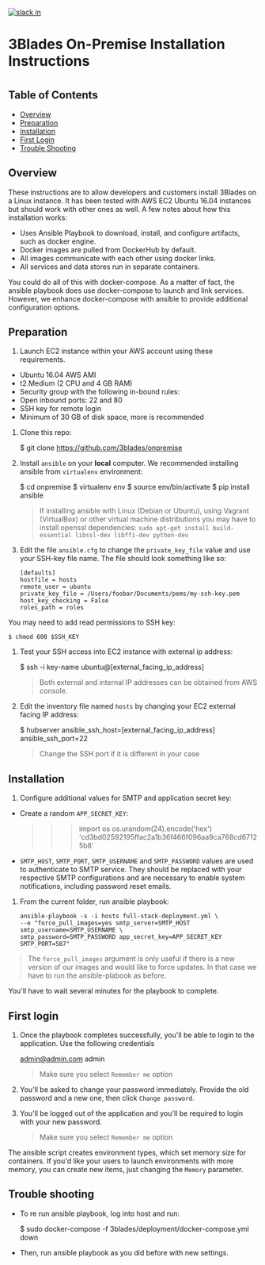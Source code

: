[![slack in](https://slackin-pypmyuhqds.now.sh/badge.svg)](https://slackin-pypmyuhqds.now.sh/)

# 3Blades On-Premise Installation Instructions
#

## Table of Contents

- [Overview](#overview)
- [Preparation](#preparation)
- [Installation](#installation)
- [First Login](#first-login)
- [Trouble Shooting](#trouble-shooting)

## Overview

These instructions are to allow developers and customers install 3Blades on a Linux instance. It has been tested with AWS EC2 Ubuntu 16.04 instances but should work with other ones as well. A few notes about how this installation works:

- Uses Ansible Playbook to download, install, and configure artifacts, such as docker engine.
- Docker images are pulled from DockerHub by default.
- All images communicate with each other using docker links.
- All services and data stores run in separate containers.

You could do all of this with docker-compose. As a matter of fact, the ansible playbook does use docker-compose to launch and link services. However, we enhance docker-compose with ansible to provide additional configuration options.

## Preparation

1. Launch EC2 instance within your AWS account using these requirements.

- Ubuntu 16.04 AWS AMI
- t2.Medium (2 CPU and 4 GB RAM)
- Security group with the following in-bound rules:
- Open inbound ports: 22 and 80
- SSH key for remote login
- Minimum of 30 GB of disk space, more is recommended

1. Clone this repo:

    $ git clone https://github.com/3blades/onpremise

1. Install `ansible` on your **local** computer. We recommended installing ansible from `virtualenv` environment:

    $ cd onpremise
    $ virtualenv env
    $ source env/bin/activate
    $ pip install ansible

    > If installing ansible with Linux (Debian or Ubuntu), using Vagrant (VirtualBox) or other virtual machine distributions you may have to install openssl dependencies: `sudo apt-get install build-essential libssl-dev libffi-dev python-dev`

1. Edit the file `ansible.cfg` to change the `private_key_file` value and use your SSH-key file name. The file should look something like so:

    ```
    [defaults]
    hostfile = hosts
    remote_user = ubuntu
    private_key_file = /Users/foobar/Documents/pems/my-ssh-key.pem
    host_key_checking = False
    roles_path = roles
    ```
You may need to add read permissions to SSH key:

    $ chmod 600 $SSH_KEY

1. Test your SSH access into EC2 instance with external ip address:

    $ ssh -i key-name ubuntu@[external_facing_ip_address]

    > Both external and internal IP addresses can be obtained from AWS console.

1. Edit the inventory file named `hosts` by changing your EC2 external facing IP address:

    $ hubserver ansible_ssh_host=[external_facing_ip_address] ansible_ssh_port=22

    > Change the SSH port if it is different in your case

## Installation

1. Configure additional values for SMTP and application secret key:

- Create a random `APP_SECRET_KEY`:

    >>> import os
    >>> os.urandom(24).encode('hex')
    'cd3bd02592195ffac2a1b36f466f096aa9ca768cd67125b8'

- `SMTP_HOST`, `SMTP_PORT`, `SMTP_USERNAME` and `SMTP_PASSWORD` values are used to authenticate to SMTP service. They should be replaced with your respective SMTP configurations and are necessary to enable system notifications, including password reset emails.

1. From the current folder, run ansible playbook:

    ```
    ansible-playbook -s -i hosts full-stack-deployment.yml \
    --e "force_pull_images=yes smtp_server=SMTP_HOST smtp_username=SMTP_USERNAME \
    smtp_password=SMTP_PASSWORD app_secret_key=APP_SECRET_KEY SMTP_PORT=587"
    ```

  > The `force_pull_images` argument is only useful if there is a new version of our images and would like to force updates. In that case we have to run the ansible-plabook as before.

You'll have to wait several minutes for the playbook to complete.

## First login

1. Once the playbook completes successfully, you'll be able to login to the application. Use the following credentials

     admin@admin.com
     admin
     > Make sure you select `Remember me` option

1. You'll be asked to change your password immediately. Provide the old password and a new one, then click `Change password`.

1. You'll be logged out of the application and you'll be required to login with your new password.

     > Make sure you select `Remember me` option

The ansible script creates environment types, which set memory size for containers. If you'd like your users to launch environments with more memory, you can create new items, just changing the `Memory` parameter.

## Trouble shooting

- To re run ansible playbook, log into host and run:

    $ sudo docker-compose -f 3blades/deployment/docker-compose.yml down

- Then, run ansible playbook as you did before with new settings.
